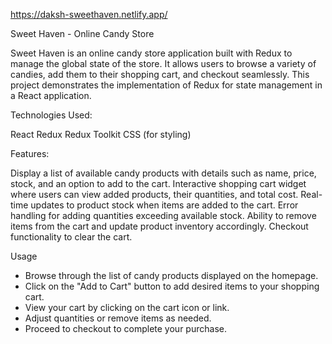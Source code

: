 https://daksh-sweethaven.netlify.app/

Sweet Haven - Online Candy Store

Sweet Haven is an online candy store application built with Redux to manage the global state of the store. It allows users to browse a variety of candies, add them to their shopping cart, and checkout seamlessly. This project demonstrates the implementation of Redux for state management in a React application.

Technologies Used:

React
Redux
Redux Toolkit
CSS (for styling)

Features:

Display a list of available candy products with details such as name, price, stock, and an option to add to the cart.
Interactive shopping cart widget where users can view added products, their quantities, and total cost.
Real-time updates to product stock when items are added to the cart.
Error handling for adding quantities exceeding available stock.
Ability to remove items from the cart and update product inventory accordingly.
Checkout functionality to clear the cart.

Usage

 - Browse through the list of candy products displayed on the homepage.
 - Click on the "Add to Cart" button to add desired items to your shopping cart.
 - View your cart by clicking on the cart icon or link.
 - Adjust quantities or remove items as needed.
 - Proceed to checkout to complete your purchase.
